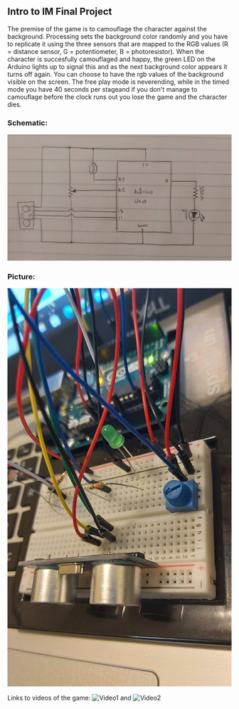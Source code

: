 ## Intro to IM Final Project

The premise of the game is to camouflage the character against the background. Processing sets the background color randomly and you have to replicate it using the three sensors that are mapped to the RGB values (R = distance sensor, G = potentiometer, B = photoresistor). When the character is succesfully camouflaged and happy, the green LED on the Arduino lights up to signal this and as the next background color appears it turns off again. You can choose to have the rgb values of the background visible on the screen. The free play mode is neverending, while in the timed mode you have 40 seconds per stageand if you don't manage to camouflage before the clock runs out you lose the game and the character dies.

### **Schematic:**

![](schematic.png)

### **Picture:**

![](picture.png)

Links to videos of the game: ![Video1](https://youtu.be/c8fVNSVkj8k) and ![Video2](https://youtu.be/v53cz37tuv8)
